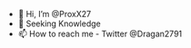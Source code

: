 - 👋 Hi, I’m @ProxX27
- 👀 Seeking Knowledge
- 📫 How to reach me -  Twitter @Dragan2791

<!---
ProxX27/ProxX27 is a ✨ special ✨ repository because its `README.md` (this file) appears on your GitHub profile.
You can click the Preview link to take a look at your changes.
--->
